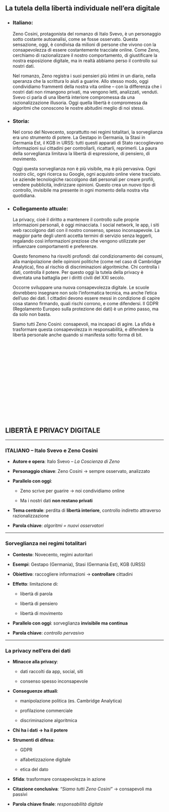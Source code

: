 ## La tutela della libertà individuale nell’era digitale


- ### **Italiano:**  
	Zeno Cosini, protagonista del romanzo di Italo Svevo, è un personaggio sotto costante autoanalisi, come se fosse osservato. Questa sensazione, oggi, è condivisa da milioni di persone che vivono con la consapevolezza di essere costantemente tracciate online. Come Zeno, cerchiamo di razionalizzare il nostro comportamento, di giustificare la nostra esposizione digitale, ma in realtà abbiamo perso il controllo sui nostri dati.
	
	Nel romanzo, Zeno registra i suoi pensieri più intimi in un diario, nella speranza che la scrittura lo aiuti a guarire. Allo stesso modo, oggi condividiamo frammenti della nostra vita online – con la differenza che i nostri dati non rimangono privati, ma vengono letti, analizzati, venduti. Svevo ci parla di una libertà interiore compromessa da una razionalizzazione illusoria. Oggi quella libertà è compromessa da algoritmi che conoscono le nostre abitudini meglio di noi stessi.



- ### **Storia:**  
	Nel corso del Novecento, soprattutto nei regimi totalitari, la sorveglianza era uno strumento di potere. La Gestapo in Germania, la Stasi in Germania Est, il KGB in URSS: tutti questi apparati di Stato raccoglievano informazioni sui cittadini per controllarli, ricattarli, reprimerli. La paura della sorveglianza limitava la libertà di espressione, di pensiero, di movimento.
	
	Oggi questa sorveglianza non è più visibile, ma è più pervasiva. Ogni nostro clic, ogni ricerca su Google, ogni acquisto online viene tracciato. Le aziende tecnologiche raccolgono dati personali per creare profili, vendere pubblicità, indirizzare opinioni. Questo crea un nuovo tipo di controllo, invisibile ma presente in ogni momento della nostra vita quotidiana.



- ### **Collegamento attuale:**  
	La privacy, cioè il diritto a mantenere il controllo sulle proprie informazioni personali, è oggi minacciata. I social network, le app, i siti web raccolgono dati con il nostro consenso, spesso inconsapevole. La maggior parte degli utenti accetta termini di servizio senza leggerli, regalando così informazioni preziose che vengono utilizzate per influenzare comportamenti e preferenze.
	
	Questo fenomeno ha risvolti profondi: dal condizionamento dei consumi, alla manipolazione delle opinioni politiche (come nel caso di Cambridge Analytica), fino al rischio di discriminazioni algoritmiche. Chi controlla i dati, controlla il potere. Per questo oggi la tutela della privacy è diventata una battaglia per i diritti civili del XXI secolo.
	
	Occorre sviluppare una nuova consapevolezza digitale. Le scuole dovrebbero insegnare non solo l’informatica tecnica, ma anche l’etica dell’uso dei dati. I cittadini devono essere messi in condizione di capire cosa stanno firmando, quali rischi corrono, e come difendersi. Il GDPR (Regolamento Europeo sulla protezione dei dati) è un primo passo, ma da solo non basta.
	
	Siamo tutti Zeno Cosini: consapevoli, ma incapaci di agire. La sfida è trasformare questa consapevolezza in responsabilità, e difendere la libertà personale anche quando si manifesta sotto forma di bit.

<br>
<br>
<br>
<br>
<br>
<br>
<br>
<br>
<br>
<br>
<br>
<br>
<br>
<br>

## LIBERTÀ E PRIVACY DIGITALE

---

### **ITALIANO – Italo Svevo e Zeno Cosini**

- **Autore e opera**: Italo Svevo – _La Coscienza di Zeno_
    
- **Personaggio chiave**: Zeno Cosini → sempre osservato, analizzato
    
- **Parallelo con oggi**:
    
    - Zeno scrive per guarire → noi condividiamo online
        
    - Ma i nostri dati **non restano privati**
        
    
- **Tema centrale**: perdita di **libertà interiore**, controllo indiretto attraverso razionalizzazione
    
- **Parola chiave**: _algoritmi = nuovi osservatori_


---

### **Sorveglianza nei regimi totalitari**

- **Contesto**: Novecento, regimi autoritari
    
- **Esempi**: Gestapo (Germania), Stasi (Germania Est), KGB (URSS)
    
- **Obiettivo**: raccogliere informazioni → **controllare** cittadini
    
- **Effetto**: limitazione di:
    
    - libertà di parola
        
    - libertà di pensiero
        
    - libertà di movimento
        
    
- **Parallelo con oggi**: sorveglianza **invisibile ma continua**
    
- **Parola chiave**: _controllo pervasivo_


---

### **La privacy nell’era dei dati**

- **Minacce alla privacy**:
    
    - dati raccolti da app, social, siti
        
    - consenso spesso inconsapevole
        
    
- **Conseguenze attuali**:
    
    - manipolazione politica (es. Cambridge Analytica)
        
    - profilazione commerciale
        
    - discriminazione algoritmica
        
    
- **Chi ha i dati → ha il potere**
    
- **Strumenti di difesa**:
    
    - GDPR
        
    - alfabetizzazione digitale
        
    - etica del dato
        
    
- **Sfida**: trasformare consapevolezza in azione
    
- **Citazione conclusiva**: _“Siamo tutti Zeno Cosini”_ → consapevoli ma passivi
    
- **Parola chiave finale**: _responsabilità digitale_